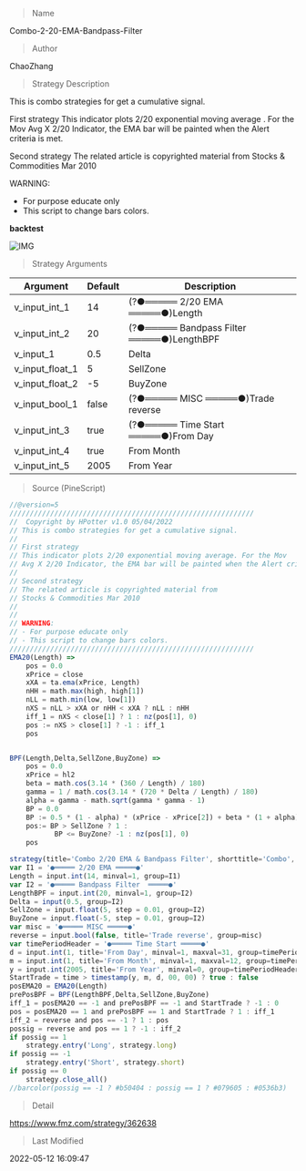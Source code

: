
> Name

Combo-2-20-EMA-Bandpass-Filter

> Author

ChaoZhang

> Strategy Description

This is combo strategies for get a cumulative signal.

First strategy
This indicator plots 2/20 exponential moving average . For the Mov
Avg X 2/20 Indicator, the EMA bar will be painted when the Alert criteria is met.

Second strategy
The related article is copyrighted material from
Stocks & Commodities Mar 2010

WARNING:
- For purpose educate only
- This script to change bars colors.

**backtest**

 ![IMG](https://www.fmz.com/upload/asset/673e6d06beb426fb01.png) 

> Strategy Arguments



|Argument|Default|Description|
|----|----|----|
|v_input_int_1|14|(?●═════ 2/20 EMA ═════●)Length|
|v_input_int_2|20|(?●═════ Bandpass Filter  ═════●)LengthBPF|
|v_input_1|0.5|Delta|
|v_input_float_1|5|SellZone|
|v_input_float_2|-5|BuyZone|
|v_input_bool_1|false|(?●═════ MISC ═════●)Trade reverse|
|v_input_int_3|true|(?●═════ Time Start ═════●)From Day|
|v_input_int_4|true|From Month|
|v_input_int_5|2005|From Year|


> Source (PineScript)

``` javascript
//@version=5
////////////////////////////////////////////////////////////
//  Copyright by HPotter v1.0 05/04/2022
// This is combo strategies for get a cumulative signal. 
//
// First strategy
// This indicator plots 2/20 exponential moving average. For the Mov 
// Avg X 2/20 Indicator, the EMA bar will be painted when the Alert criteria is met.
//
// Second strategy
// The related article is copyrighted material from
// Stocks & Commodities Mar 2010
//
//
// WARNING:
// - For purpose educate only
// - This script to change bars colors.
////////////////////////////////////////////////////////////
EMA20(Length) =>
    pos = 0.0
    xPrice = close
    xXA = ta.ema(xPrice, Length)
    nHH = math.max(high, high[1])
    nLL = math.min(low, low[1])
    nXS = nLL > xXA or nHH < xXA ? nLL : nHH
    iff_1 = nXS < close[1] ? 1 : nz(pos[1], 0)
    pos := nXS > close[1] ? -1 : iff_1
    pos


BPF(Length,Delta,SellZone,BuyZone) =>
    pos = 0.0
    xPrice = hl2
    beta = math.cos(3.14 * (360 / Length) / 180)
    gamma = 1 / math.cos(3.14 * (720 * Delta / Length) / 180)
    alpha = gamma - math.sqrt(gamma * gamma - 1)
    BP = 0.0
    BP := 0.5 * (1 - alpha) * (xPrice - xPrice[2]) + beta * (1 + alpha) * nz(BP[1]) - alpha * nz(BP[2])
    pos:= BP > SellZone ? 1 :
    	   BP <= BuyZone? -1 : nz(pos[1], 0) 
    pos

strategy(title='Combo 2/20 EMA & Bandpass Filter', shorttitle='Combo', overlay=true)
var I1 = '●═════ 2/20 EMA ═════●'
Length = input.int(14, minval=1, group=I1)
var I2 = '●═════ Bandpass Filter  ═════●'
LengthBPF = input.int(20, minval=1, group=I2)
Delta = input(0.5, group=I2)
SellZone = input.float(5, step = 0.01, group=I2)
BuyZone = input.float(-5, step = 0.01, group=I2)
var misc = '●═════ MISC ═════●'
reverse = input.bool(false, title='Trade reverse', group=misc)
var timePeriodHeader = '●═════ Time Start ═════●'
d = input.int(1, title='From Day', minval=1, maxval=31, group=timePeriodHeader)
m = input.int(1, title='From Month', minval=1, maxval=12, group=timePeriodHeader)
y = input.int(2005, title='From Year', minval=0, group=timePeriodHeader)
StartTrade = time > timestamp(y, m, d, 00, 00) ? true : false
posEMA20 = EMA20(Length)
prePosBPF = BPF(LengthBPF,Delta,SellZone,BuyZone)
iff_1 = posEMA20 == -1 and prePosBPF == -1 and StartTrade ? -1 : 0
pos = posEMA20 == 1 and prePosBPF == 1 and StartTrade ? 1 : iff_1
iff_2 = reverse and pos == -1 ? 1 : pos
possig = reverse and pos == 1 ? -1 : iff_2
if possig == 1
    strategy.entry('Long', strategy.long)
if possig == -1
    strategy.entry('Short', strategy.short)
if possig == 0
    strategy.close_all()
//barcolor(possig == -1 ? #b50404 : possig == 1 ? #079605 : #0536b3)
```

> Detail

https://www.fmz.com/strategy/362638

> Last Modified

2022-05-12 16:09:47
